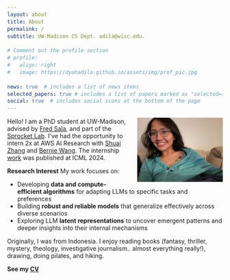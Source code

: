 ```yaml
---
layout: about
title: About
permalink: /
subtitle: UW-Madison CS Dept. adila@wisc.edu.

# Comment out the profile section
# profile:
#   align: right
#   image: https://dyahadila.github.io/assets/img/prof_pic.jpg

news: true  # includes a list of news items
selected_papers: true # includes a list of papers marked as "selected={true}"
social: true  # includes social icons at the bottom of the page
---
```


<div style="float: right; margin-left: 20px; margin-bottom: 10px;">
  <img src="/assets/img/prof_pic.jpg" alt="Profile Picture" width="200px">
</div>

Hello! I am a PhD student at UW-Madison, advised by [Fred Sala](https://pages.cs.wisc.edu/~fredsala/), and part of the [Sprocket Lab](https://sprocketlab.github.io/). I've had the opportunity to intern 2x at AWS AI Research with [Shuai Zhang](https://shuaizhang.tech/) and [Bernie Wang](https://www.mit.edu/~ywang02/). The internship [work](https://arxiv.org/pdf/2406.03631) was published at ICML 2024.

**Research Interest** My work focuses on:
- Developing **data and compute-efficient algorithms** for adapting LLMs to specific tasks and preferences
- Building **robust and reliable models** that generalize effectively across diverse scenarios
- Exploring LLM **latent representations** to uncover emergent patterns and deeper insights into their internal mechanisms

Originally, I was from Indonesia. I enjoy reading books (fantasy, thriller, mystery, theology, investigative journalism.. almost everything really!), drawing, doing pilates, and hiking.

**See my [CV](../assets/pdf/CV.pdf)**